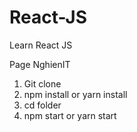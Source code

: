 # React-JS
Learn React JS

Page NghienIT 

1. Git clone
2. npm install or yarn install
3. cd folder
4. npm start or yarn start 

